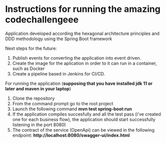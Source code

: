 # Instructions for running the amazing codechallengeee

Application developed according the hexagonal architecture principles and DDD methodology using
the Spring Boot framework

Next steps for the future: 
1. Publish events for converting the application into event driven. 
2. Create the image for the aplication in order to it can run in a container, such as Docker
3. Create a pipeline based in Jenkins for CI/CD.


For running the application (**supposing that you have installed jdk 11 or later and maven in your laptop**)

1. Clone the repository
2. From the command prompt go to the root project
3. Launch the following command **mvn test spring-boot:run**
4. If the application compiles succesfully and  all the test pass (i've created one for each business flow), the application should start successfully listening in the port 8080)
5. The contract of the service (OpenApi) can be viewed in the following endpoint: **http://localhost:8080/swagger-ui/index.html**
